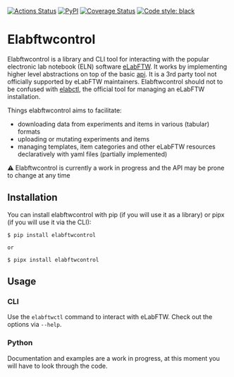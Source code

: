 <p align="left">
<a href="https://github.com/din14970/elabftwcontrol/actions"><img alt="Actions Status" src="https://github.com/din14970/elabftwcontrol/workflows/build/badge.svg"></a>
<a href="https://pypi.org/project/elabftwcontrol/"><img alt="PyPI" src="https://img.shields.io/pypi/v/elabftwcontrol.svg?style=flat"></a>
<a href='https://coveralls.io/github/din14970/elabftwcontrol?branch=master'><img src='https://coveralls.io/repos/github/din14970/elabftwcontrol/badge.svg?branch=master' alt='Coverage Status' /></a>
<a href="https://github.com/psf/black"><img alt="Code style: black" src="https://img.shields.io/badge/code%20style-black-000000.svg"></a>
</p>

# Elabftwcontrol

Elabftwcontrol is a library and CLI tool for interacting with the popular electronic lab notebook (ELN) software [eLabFTW](https://www.elabftw.net/).
It works by implementing higher level abstractions on top of the basic [api](https://github.com/elabftw/elabapi-python/).
It is a 3rd party tool not officially supported by eLabFTW maintainers.
Elabftwcontrol should not to be confused with [elabctl](https://github.com/elabftw/elabctl), the official tool for managing an eLabFTW installation.

Things elabftwcontrol aims to facilitate:
* downloading data from experiments and items in various (tabular) formats
* uploading or mutating experiments and items
* managing templates, item categories and other eLabFTW resources declaratively with yaml files (partially implemented)

⚠️ Elabftwcontrol is currently a work in progress and the API may be prone to change at any time

## Installation
You can install elabftwcontrol with pip (if you will use it as a library) or pipx (if you will use it via the CLI):

```
$ pip install elabftwcontrol

or

$ pipx install elabftwcontrol
```

## Usage

### CLI
Use the `elabftwctl` command to interact with eLabFTW. Check out the options via `--help`.

### Python
Documentation and examples are a work in progress, at this moment you will have to look through the code.
